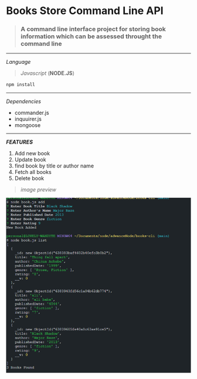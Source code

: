 # Books Store Command Line API
> ### A command line interface project for storing book information which can be assessed throught the command line
---
*Language*
>*Javascript* (**NODE.JS**)
```javascript
npm install
```
___
_Dependencies_
* commander.js
* inquuirer.js
* mongoose
---

**_FEATURES_**
1. Add new book
1. Update book
1. find book by title or author name
1. Fetch all books
1. Delete book

> _image preview_

![code preview](images/preview.png)